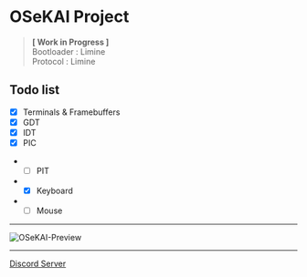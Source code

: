 # OSeKAI Project  
> **[ Work in Progress ]**  
> Bootloader  : Limine  
> Protocol    : Limine 

## Todo list
- [x] Terminals & Framebuffers
- [x] GDT
- [x] IDT
- [x] PIC
- - [ ] PIT
- - [x] Keyboard
- - [ ] Mouse

<hr>

![OSeKAI-Preview](https://i.gyazo.com/6612d17dcdd95bfdde4acba44f9cfb42.png)  

<hr>

[Discord Server](https://discord.gg/8vdZsBBGRG)